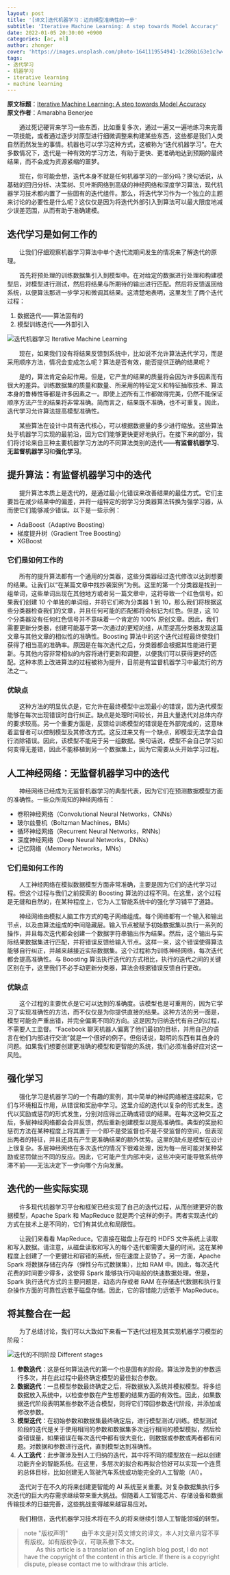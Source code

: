 ```yaml
---
layout: post
title: '[译文]迭代机器学习：迈向模型准确性的一步'
subtitle: 'Iterative Machine Learning: A step towards Model Accuracy'
date: 2022-01-05 20:30:00 +0900
categories: [ac, ml]
author: zhonger
cover: 'https://images.unsplash.com/photo-1641119554941-1c286b163e1c?w=1600&q=900'
tags: 
- 迭代学习 
- 机器学习 
- iterative learning
- machine learning
---
```



**原文标题**：[Iterative Machine Learning: A step towards Model Accuracy](https://hub.packtpub.com/iterative-machine-learning-step-towards-model-accuracy/)  
**原文作者**：Amarabha Benerjee

&emsp;&emsp;通过死记硬背来学习一些东西，比如重复多次，通过一遍又一遍地练习来完善一项技能，或者通过逐步对原型进行细微调整来构建某些东西，这些都是我们人类自然而然发生的事情。机器也可以学习这种方式，这被称为“迭代机器学习”。在大多数情况下，迭代是一种有效的学习方法，有助于更快、更准确地达到预期的最终结果，而不会成为资源紧缩的噩梦。

&emsp;&emsp;现在，你可能会想，迭代本身不就是任何机器学习的一部分吗？换句话说，从基础的回归分析、决策树、贝叶斯网络到高级的神经网络和深度学习算法，现代机器学习技术都内置了一些固有的迭代组件。那么，将迭代学习作为一个独立的主题来讨论的必要性是什么呢？这仅仅是因为将迭代外部引入到算法可以最大限度地减少误差范围，从而有助于准确建模。

## 迭代学习是如何工作的

&emsp;&emsp;让我们仔细观察机器学习算法中单个迭代流期间发生的情况来了解迭代的原理。

&emsp;&emsp;首先将预处理的训练数据集引入到模型中。在对给定的数据进行处理和构建模型后，对模型进行测试，然后将结果与所期待的输出进行匹配。然后将反馈返回给系统，以便算法那进一步学习和微调其结果。这清楚地表明，这里发生了两个迭代过程：

1. 数据迭代——算法固有的
2. 模型训练迭代——外部引入

![迭代机器学习 Iterative Machine Learning](https://i.lisz.top/blog/19OqPp.webp)

&emsp;&emsp;现在，如果我们没有将结果反馈到系统中，比如说不允许算法迭代学习，而是采用顺序方法，情况会变成怎么呢？算法是否有效，能否提供正确的结果呢？

&emsp;&emsp;是的，算法肯定会起作用。但是，它产生的结果的质量将会因为许多因素而有很大的差异。训练数据集的质量和数量、所采用的特征定义和特征抽取技术、算法本身的鲁棒性等都是许多因素之一。即使上述所有工作都做得完美，仍然不能保证顺序方法产生的结果将非常准确。简而言之，结果既不准确，也不可重复。因此，迭代学习允许算法提高模型准确性。

&emsp;&emsp;某些算法在设计中具有迭代核心，可以根据数据量的多少进行缩放。这些算法处于机器学习实现的最前沿，因为它们能够更快更好地执行。在接下来的部分，我们将讨论来自三种主要机器学习方法的不同算法类别的迭代——**有监督机器学习**、**无监督机器学习**和**强化学习**。

## 提升算法：有监督机器学习中的迭代

&emsp;&emsp;提升算法本质上是迭代的，是通过最小化错误来改善结果的最佳方式。它们主要旨在减少结果中的偏差，并将一组特定的弱学习分类器算法转换为强学习器，从而使它们能够减少错误。以下是一些示例：

- AdaBoost（Adaptive Boosting）
- 梯度提升树（Gradient Tree Boosting）
- XGBoost

### 它们是如何工作的

&emsp;&emsp;所有的提升算法都有一个通用的分类器，这些分类器经过迭代修改以达到想要的结果。让我们以“在某篇文章中找抄袭案例”为例。这里的第一个分类器是找到一组单词，这些单词出现在其他地方或者另一篇文章中，这将导致一个红色信号。如果我们创建 10 个单独的单词组，并将它们称为分类器 1 到 10，那么我们将根据这些分类器检查我们的文章，并且任何可能的匹配都将会标记为红色。但是，这 10 个分类器没有任何红色信号并不意味着一个肯定的 100% 原创文章。因此，我们需要更新分类器，创建可能基于第一次通过的更短的组，从而提高分类器发现这篇文章与其他文章的相似性的准确性。Boosting 算法中的这个迭代过程最终使我们获得了相当高的准确率。原因是在每次迭代之后，分类器都会根据其性能进行更新。与其他内容非常相似的内容将进行更新和调整，以便我们可以获得更好的匹配。这种本质上改进算法的过程被称为提升，目前是有监督机器学习中最流行的方法之一。

### 优缺点

&emsp;&emsp;这种方法的明显优点是，它允许在最终模型中出现最小的错误，因为迭代模型能够在每次出现错误时自行纠正。缺点是处理时间较长，并且大量迭代对总体内存的要求较高。另一个重要方面是，反馈给训练模型的错误是在外部完成的，这意味着监督者可以控制模型及其修改方式。这反过来又有一个缺点，即模型无法学会自行消除错误。因此，该模型不能用于另一组数据。换句话说，模型不会自己学习如何变得无差错，因此不能移植到另一个数据集上，因为它需要从头开始学习过程。

## 人工神经网络：无监督机器学习中的迭代

&emsp;&emsp;神经网络已经成为无监督机器学习的典型代表，因为它们在预测数据模型方面的准确性。一些众所周知的神经网络有：

- 卷积神经网络（Convolutional Neural Networks，CNNs）
- 玻尔兹曼机（Boltzman Machines，BMs）
- 循环神经网络（Recurrent Neural Networks，RNNs）
- 深度神经网络（Deep Neural Networks，DNNs）
- 记忆网络（Memory Networks，MNs）

### 它们是如何工作的

&emsp;&emsp;人工神经网络在模拟数据模型方面非常准确，主要是因为它们的迭代学习过程。但这个过程与我们之前探索的 Boosting 算法的过程不同。在这里，这个过程是无缝和自然的，在某种程度上，它为人工智能系统中的强化学习铺平了道路。

&emsp;&emsp;神经网络由模拟人脑工作方式的电子网络组成。每个网络都有一个输入和输出节点，以及由算法组成的中间隐藏层。输入节点被赋予初始数据集以执行一系列的操作，并且每次迭代都会创建一个数据字符串输出作为结果。然后，这个输出与实际结果数据集进行匹配，并将错误反馈给输入节点。这样一来，这个错误使得算法能够自行纠正，并越来越接近实际数据集。这个过程称为训练神经网络，每次迭代都会提高准确性。与 Boosting 算法执行迭代的方式相比，执行的迭代之间的关键区别在于，这里我们不必手动更新分类器，算法会根据错误反馈自行更改。

### 优缺点

&emsp;&emsp;这个过程的主要优点是它可以达到的准确度。该模型也是可重用的，因为它学习了实现准确性的方法，而不仅仅是为你提供直接的结果。这种方法的另一面是，模型可能会严重出错，并完全偏离不同的方向。这是因为归纳迭代有自己的过程，不需要人工监督。“Facebook 聊天机器人偏离了他们最初的目标，并用自己的语言在他们内部进行交流”就是一个很好的例子。但俗话说，聪明的东西有其自身的问题。如果我们想要创建更准确的模型和更智能的系统，我们必须准备好应对这一风险。

## 强化学习

&emsp;&emsp;强化学习是机器学习的一个有趣的案例，其中简单的神经网络被连接起来，它们与环境相互作用，从错误和奖励中学习。这里介绍的迭代以复杂的形式发生。迭代以奖励或惩罚的形式发生，分别对应得出正确或错误的结果。在每次这种交互之后，多层神经网络都会合并反馈，然后重新创建模型以提高准确性。典型的奖励和惩罚方法在某种程度上将其置于一个即不是受监督也不是不受监督的空间，但表现出两者的特征，并且还具有产生更准确结果的额外优势。这里的缺点是模型在设计上很复杂。多层神经网络在多次迭代的情况下很难处理，因为每一层可能对某种奖励或惩罚做出不同的反应。因此，它可能产生内部冲突，这些冲突可能导致系统停滞不前——无法决定下一步向哪个方向发展。

## 迭代的一些实际实现

&emsp;&emsp;许多现代机器学习平台和框架已经实现了自己的迭代过程，从而创建更好的数据模型，Apache Spark 和 MapReduce 就是两个这样的例子。两者实现迭代的方式在技术上是不同的，它们有其优点和局限性。

&emsp;&emsp;让我们来看看 MapReduce。它直接在磁盘上存在的 HDFS 文件系统上读取和写入数据。请注意，从磁盘读取和写入的每个迭代都需要大量的时间。这在某种程度上创建了一个更健壮和容错的系统，但在速度上妥协了。另一方面，Apache Spark 将数据存储在内存（弹性分布式数据集），比如 RAM 中。因此，每次迭代花费的时间要少得多，这使得 Spark 能够执行闪电般的快速数据处理。但是，Spark 执行迭代方式的主要问题是，动态内存或者 RAM 在存储迭代数据和执行复杂操作方面的可靠性远低于磁盘存储。因此，它的容错能力远低于 MapReduce。

## 将其整合在一起

&emsp;&emsp;为了总结讨论，我们可以大致如下来看一下迭代过程及其实现机器学习模型的阶段：

![迭代的不同阶段 Different stages](https://i.lisz.top/blog/WMRZBJ.webp)

1. **参数迭代**：这是任何算法迭代的第一个也是固有的阶段。算法涉及到的参数运行多次，并在此过程中最终确定模型的最佳拟合参数。
2. **数据迭代**：一旦模型参数最终确定之后，将数据放入系统并模拟模型。将多组数据放入系统中，以检查参数在产生想要的结果方面的有效性。因此，如果数据迭代阶段表明某些参数不适合模型，则将它们带回参数迭代阶段，并添加或修改参数。
3. **模型迭代**：在初始参数和数据集最终确定后，进行模型测试/训练。模型测试阶段的迭代是关于使用相同的参数和数据集多次运行相同的模型模拟，然后检查错误量，如果错误在每次迭代中都有很大变化，则数据或参数或两者都有问题。对数据和参数进行迭代，直到模型达到准确性。
4. **人工迭代**：此步骤涉及到人工归纳的迭代，其中将不同的模型放在一起以创建功能齐全的智能系统。在这里，多层次的拟合和再拟合恰好可以实现一个连贯的总体目标，比如创建无人驾驶汽车系统或功能完全的人工智能（AI）。

&emsp;&emsp;迭代对于在不久的将来创建更智能的 AI 系统至关重要。对复杂数据集执行多次迭代的巨大内存需求继续带来重大挑战。但随着人工智能芯片、存储设备和数据传输技术的日益完善，这些挑战变得越来越容易应对。

&emsp;&emsp;我们相信，迭代机器学习技术将在不久的将来继续引领人工智能领域的转型。

> note "版权声明"
> &emsp;&emsp;由于本文是对英文博文的译文，本人对文章内容不享有版权。如有版权争议，可联系撤下本文。  
> &emsp;&emsp;As this article is a translation of an English blog post, I do not have the copyright of the content in this article. If there is a copyright dispute, please contact me to withdraw this article.
